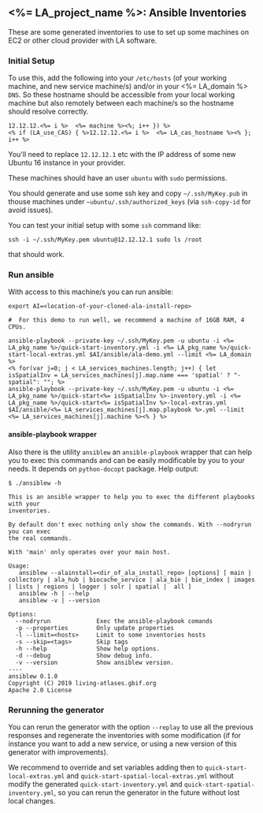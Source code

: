 ## <%= LA_project_name %>: Ansible Inventories

These are some generated inventories to use to set up some machines on EC2 or other cloud provider with LA software.

### Initial Setup

To use this, add the following into your `/etc/hosts` (of your working machine, and new service machine/s) and/or in your <%= LA_domain %> `DNS`. So these hostname should be accessible from your local working machine but also remotely between each machine/s so the hostname should resolve correctly.

```<% let i=12; LA_machines.forEach(machine => { %>
12.12.12.<%= i %>  <%= machine %><%; i++ }) %>
<% if (LA_use_CAS) { %>12.12.12.<%= i %>  <%= LA_cas_hostname %><% }; i++ %>
```

You'll need to replace `12.12.12.1` etc with the IP address of some new Ubuntu 16 instance in your provider.

These machines should have an user `ubuntu` with `sudo` permissions.

You should generate and use some ssh key and copy `~/.ssh/MyKey.pub` in thouse machines under `~ubuntu/.ssh/authorized_keys` (via `ssh-copy-id` for avoid issues).

You can test your initial setup with some `ssh` command like:
```
ssh -i ~/.ssh/MyKey.pem ubuntu@12.12.12.1 sudo ls /root
```
that should work.

### Run ansible

With access to this machine/s you can run ansible:

```
export AI=<location-of-your-cloned-ala-install-repo>

#  For this demo to run well, we recommend a machine of 16GB RAM, 4 CPUs.

ansible-playbook --private-key ~/.ssh/MyKey.pem -u ubuntu -i <%= LA_pkg_name %>/quick-start-inventory.yml -i <%= LA_pkg_name %>/quick-start-local-extras.yml $AI/ansible/ala-demo.yml --limit <%= LA_domain %>
<% for(var j=0; j < LA_services_machines.length; j++) { let isSpatialInv = LA_services_machines[j].map.name === 'spatial' ? "-spatial": ""; %>
ansible-playbook --private-key ~/.ssh/MyKey.pem -u ubuntu -i <%= LA_pkg_name %>/quick-start<%= isSpatialInv %>-inventory.yml -i <%= LA_pkg_name %>/quick-start<%= isSpatialInv %>-local-extras.yml $AI/ansible/<%= LA_services_machines[j].map.playbook %>.yml --limit <%= LA_services_machines[j].machine %><% } %>
```
#### ansible-playbook wrapper

Also there is the utility `ansiblew` an `ansible-playbook` wrapper that can help you to exec this commands and can be easily modificable by you to your needs. It depends on `python-docopt` package. Help output:

```
$ ./ansiblew -h

This is an ansible wrapper to help you to exec the different playbooks with your
inventories.

By default don't exec nothing only show the commands. With --nodryrun you can exec
the real commands.

With 'main' only operates over your main host.

Usage:
   ansiblew --alainstall=<dir_of_ala_install_repo> [options] [ main | collectory | ala_hub | biocache_service | ala_bie | bie_index | images | lists | regions | logger | solr | spatial |  all ]
   ansiblew -h | --help
   ansiblew -v | --version

Options:
  --nodryrun             Exec the ansible-playbook comands
  -p --properties        Only update properties
  -l --limit=<hosts>     Limit to some inventories hosts
  -s --skip=<tags>       Skip tags
  -h --help              Show help options.
  -d --debug             Show debug info.
  -v --version           Show ansiblew version.
----
ansiblew 0.1.0
Copyright (C) 2019 living-atlases.gbif.org
Apache 2.0 License
```

### Rerunning the generator

You can rerun the generator with the option `--replay` to use all the previous responses and regenerate the inventories with some modification (if for instance you want to add a new service, or using a new version of this generator with improvements).

We recommend to override and set variables adding then to `quick-start-local-extras.yml` and `quick-start-spatial-local-extras.yml` without modify the generated `quick-start-inventory.yml` and `quick-start-spatial-inventory.yml`, so you can rerun the generator in the future without lost local changes.
